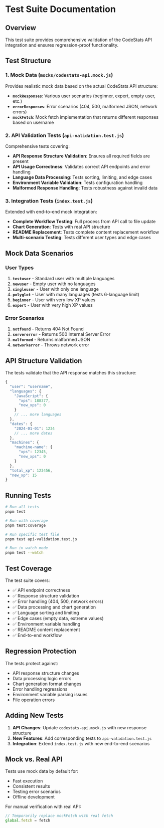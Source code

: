 # Test Suite Documentation

## Overview

This test suite provides comprehensive validation of the CodeStats API integration and ensures regression-proof functionality.

## Test Structure

### 1. Mock Data (`mocks/codestats-api.mock.js`)

Provides realistic mock data based on the actual CodeStats API structure:

- **`mockResponses`**: Various user scenarios (beginner, expert, empty user, etc.)
- **`errorResponses`**: Error scenarios (404, 500, malformed JSON, network errors)
- **`mockFetch`**: Mock fetch implementation that returns different responses based on username

### 2. API Validation Tests (`api-validation.test.js`)

Comprehensive tests covering:

- **API Response Structure Validation**: Ensures all required fields are present
- **API Usage Correctness**: Validates correct API endpoints and error handling
- **Language Data Processing**: Tests sorting, limiting, and edge cases
- **Environment Variable Validation**: Tests configuration handling
- **Malformed Response Handling**: Tests robustness against invalid data

### 3. Integration Tests (`index.test.js`)

Extended with end-to-end mock integration:

- **Complete Workflow Testing**: Full process from API call to file update
- **Chart Generation**: Tests with real API structure
- **README Replacement**: Tests complete content replacement workflow
- **Multi-scenario Testing**: Tests different user types and edge cases

## Mock Data Scenarios

### User Types

1. **`testuser`** - Standard user with multiple languages
2. **`newuser`** - Empty user with no languages
3. **`singleuser`** - User with only one language
4. **`polyglot`** - User with many languages (tests 6-language limit)
5. **`beginner`** - User with very low XP values
6. **`expert`** - User with very high XP values

### Error Scenarios

1. **`notfound`** - Returns 404 Not Found
2. **`servererror`** - Returns 500 Internal Server Error
3. **`malformed`** - Returns malformed JSON
4. **`networkerror`** - Throws network error

## API Structure Validation

The tests validate that the API response matches this structure:

```javascript
{
  "user": "username",
  "languages": {
    "JavaScript": {
      "xps": 188377,
      "new_xps": 0
    }
    // ... more languages
  },
  "dates": {
    "2024-01-01": 1234
    // ... more dates
  },
  "machines": {
    "machine-name": {
      "xps": 12345,
      "new_xps": 0
    }
  },
  "total_xp": 123456,
  "new_xp": 15
}
```

## Running Tests

```bash
# Run all tests
pnpm test

# Run with coverage
pnpm test:coverage

# Run specific test file
pnpm test api-validation.test.js

# Run in watch mode
pnpm test --watch
```

## Test Coverage

The test suite covers:

- ✅ API endpoint correctness
- ✅ Response structure validation  
- ✅ Error handling (404, 500, network errors)
- ✅ Data processing and chart generation
- ✅ Language sorting and limiting
- ✅ Edge cases (empty data, extreme values)
- ✅ Environment variable handling
- ✅ README content replacement
- ✅ End-to-end workflow

## Regression Protection

The tests protect against:

- API response structure changes
- Data processing logic errors
- Chart generation format changes
- Error handling regressions
- Environment variable parsing issues
- File operation errors

## Adding New Tests

1. **API Changes**: Update `codestats-api.mock.js` with new response structure
2. **New Features**: Add corresponding tests to `api-validation.test.js`
3. **Integration**: Extend `index.test.js` with new end-to-end scenarios

## Mock vs. Real API

Tests use mock data by default for:
- Fast execution
- Consistent results
- Testing error scenarios
- Offline development

For manual verification with real API:
```javascript
// Temporarily replace mockFetch with real fetch
global.fetch = fetch
```

